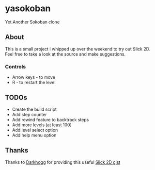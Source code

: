 # yasokoban

Yet Another Sokoban clone

## About

This is a small project I whipped up over the weekend to try out Slick 2D.  Feel free to take a look at the source and make suggestions.

### Controls

* Arrow keys - to move
* R - to restart the level

## TODOs

* Create the build script
* Add step counter
* Add rewind feature to backtrack steps
* Add more levels (at least 100)
* Add level select option
* Add help menu option

## Thanks

Thanks to [Darkhogg](https://github.com/Darkhogg) for providing this useful [Slick 2D gist](https://gist.github.com/1467056/aadc59f45a57cc86d9686c88facc8ef8de06ab86)

